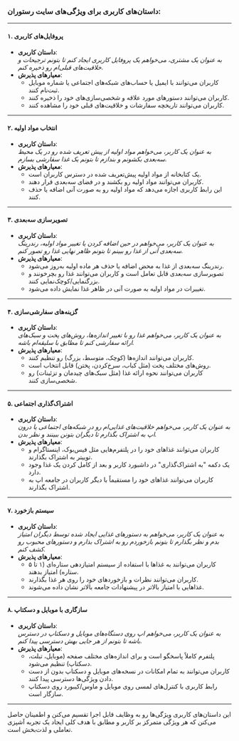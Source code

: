 ### داستان‌های کاربری برای ویژگی‌های سایت رستوران:

---

#### ۱. **پروفایل‌های کاربری**
   - **داستان کاربری**:  
     *به عنوان یک مشتری، می‌خواهم یک پروفایل کاربری ایجاد کنم تا بتونم ترجیحات و خلاقیت‌های قبلی‌ام رو ذخیره کنم.*
   - **معیارهای پذیرش**:
     - کاربران می‌توانند با ایمیل یا حساب‌های شبکه‌های اجتماعی یا شماره موبایل ثبت‌نام کنند.
     - کاربران می‌توانند دستورهای مورد علاقه و شخصی‌سازی‌های خود را ذخیره کنند.
     - کاربران می‌توانند تاریخچه سفارشات و خلاقیت‌های قبلی خود را مشاهده کنند.

---

#### ۲. **انتخاب مواد اولیه**
   - **داستان کاربری**:  
     *به عنوان یک کاربر، می‌خواهم مواد اولیه از پیش تعریف شده رو در یک محیط سه‌بعدی بکشونم و بندازم تا بتونم یک غذا سفارشی بسازم.*
   - **معیارهای پذیرش**:
     - یک کتابخانه از مواد اولیه پیش‌تعریف شده در دسترس کاربران است.
     - کاربران می‌توانند مواد اولیه رو بکشند و در فضای سه‌بعدی قرار دهند.
     - این رابط کاربری اجازه می‌دهد که مواد اولیه رو به صورت آنی اضافه یا حذف کنند.

---

#### ۳. **تصویرسازی سه‌بعدی**
   - **داستان کاربری**:  
     *به عنوان یک کاربر، می‌خواهم در حین اضافه کردن یا تغییر مواد اولیه، رندرینگ سه‌بعدی آنی از غذا رو ببینم تا بتونم ظاهر نهایی غذا رو تصور کنم.*
   - **معیارهای پذیرش**:
     - رندرینگ سه‌بعدی از غذا به محض اضافه یا حذف هر ماده اولیه به‌روز می‌شود.
     - تصویرسازی سه‌بعدی قابل تعامل است و کاربران می‌توانند غذا رو بچرخونند و بزرگنمایی/کوچک‌نمایی کنند.
     - تغییرات در مواد اولیه به صورت آنی در ظاهر غذا نمایش داده می‌شود.

---

#### ۴. **گزینه‌های سفارشی‌سازی**
   - **داستان کاربری**:  
     *به عنوان یک کاربر، می‌خواهم غذا رو با تغییر اندازه‌ها، روش‌های پخت و سبک‌های ارائه سفارشی کنم تا مطابق با سلیقه‌ام باشه.*
   - **معیارهای پذیرش**:
     - کاربران می‌توانند اندازه‌ها (کوچک، متوسط، بزرگ) رو تنظیم کنند.
     - روش‌های مختلف پخت (مثل کباب، سرخ‌کردن، پختن) قابل انتخاب است.
     - کاربران می‌توانند نحوه ارائه غذا (مثل سبک‌های چیدمان و تزئینات) رو شخصی‌سازی کنند.

---

#### ۵. **اشتراک‌گذاری اجتماعی**
   - **داستان کاربری**:  
     *به عنوان یک کاربر، می‌خواهم خلاقیت‌های غذایی‌ام رو در شبکه‌های اجتماعی یا درون اپ به اشتراک بگذارم تا دیگران بتونن ببینند و نظر بدن.*
   - **معیارهای پذیرش**:
     - کاربران می‌توانند غذاهای خود را در پلتفرم‌هایی مثل فیس‌بوک، اینستاگرام و توییتر به اشتراک بگذارند.
     - یک دکمه "به اشتراک‌گذاری" در داشبورد کاربر و بعد از کامل کردن یک غذا وجود دارد.
     - کاربران می‌توانند غذاهای خود را مستقیماً با دیگر کاربران در جامعه اپ به اشتراک بگذارند.

---

#### ۷. **سیستم بازخورد**
   - **داستان کاربری**:  
     *به عنوان یک کاربر، می‌خواهم به دستورهای غذایی ایجاد شده توسط دیگران امتیاز بدم و نظر بگذارم تا بتونم بازخوردم رو به اشتراک بذارم و دستورهای محبوب رو کشف کنم.*
   - **معیارهای پذیرش**:
     - کاربران می‌توانند به غذاها با استفاده از سیستم امتیازدهی ستاره‌ای (۱ تا ۵ ستاره) امتیاز بدهند.
     - کاربران می‌توانند نظرات و بازخوردهای خود را روی هر غذا بگذارند.
     - غذاهایی با امتیاز بالاتر در پیشنهادات جامعه بالاتر نشان داده می‌شوند.

---

#### ۸. **سازگاری با موبایل و دسکتاپ**
   - **داستان کاربری**:  
     *به عنوان یک کاربر، می‌خواهم اپ روی دستگاه‌های موبایل و دسکتاپ در دسترس باشه تا بتونم از هر جایی بهش دسترسی پیدا کنم.*
   - **معیارهای پذیرش**:
     - پلتفرم کاملاً پاسخگو است و برای اندازه‌های مختلف صفحه (موبایل، تبلت، دسکتاپ) تنظیم می‌شود.
     - کاربران می‌توانند به تمام امکانات در نسخه‌های موبایل و دسکتاپ بدون از دست دادن ویژگی‌ها دسترسی پیدا کنند.
     - رابط کاربری با کنترل‌های لمسی روی موبایل و ماوس/کیبورد روی دسکتاپ سازگار است.

---

این داستان‌های کاربری ویژگی‌ها رو به وظایف قابل اجرا تقسیم می‌کنن و اطمینان حاصل می‌کنن که هر ویژگی متمرکز بر کاربر و مطابق با هدف کلی ایجاد یک تجربه آشپزی تعاملی و لذت‌بخش است.
